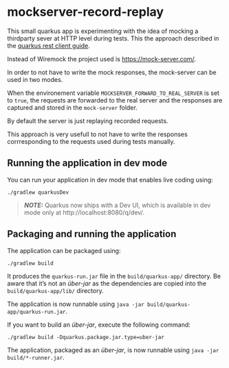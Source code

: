 # mockserver-record-replay

This small quarkus app is experimenting with the idea of mocking a thirdparty sever at HTTP level during tests.
This the approach described in the [quarkus rest client guide](https://quarkus.io/guides/rest-client#using-a-mock-http-server-for-tests).

Instead of Wiremock the project used is https://mock-server.com/.

In order to not have to write the mock responses, the mock-server can be used in two modes.

When the environement variable `MOCKSERVER_FORWARD_TO_REAL_SERVER` is set to `true`, the requests are forwarded to the real server and the responses are captured and stored in the `mock-server` folder.

By default the server is just replaying recorded requests.

This approach is very usefull to not have to write the responses corrresponding to the requests used during tests manually.

## Running the application in dev mode

You can run your application in dev mode that enables live coding using:
```shell script
./gradlew quarkusDev
```

> **_NOTE:_**  Quarkus now ships with a Dev UI, which is available in dev mode only at http://localhost:8080/q/dev/.


## Packaging and running the application

The application can be packaged using:
```shell script
./gradlew build
```
It produces the `quarkus-run.jar` file in the `build/quarkus-app/` directory.
Be aware that it’s not an _über-jar_ as the dependencies are copied into the `build/quarkus-app/lib/` directory.

The application is now runnable using `java -jar build/quarkus-app/quarkus-run.jar`.

If you want to build an _über-jar_, execute the following command:
```shell script
./gradlew build -Dquarkus.package.jar.type=uber-jar
```

The application, packaged as an _über-jar_, is now runnable using `java -jar build/*-runner.jar`.


